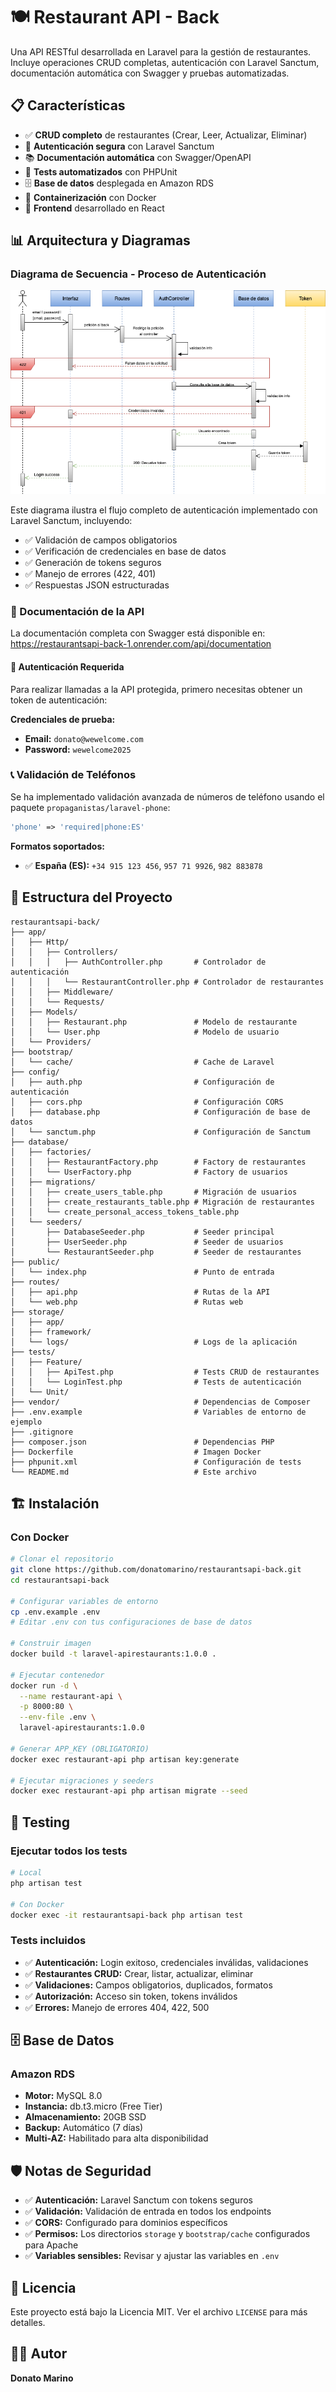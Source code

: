 # 🍽️ Restaurant API - Back

Una API RESTful desarrollada en Laravel para la gestión de restaurantes. Incluye operaciones CRUD completas, autenticación con Laravel Sanctum, documentación automática con Swagger y pruebas automatizadas.

## 📋 Características

- ✅ **CRUD completo** de restaurantes (Crear, Leer, Actualizar, Eliminar)
- 🔐 **Autenticación segura** con Laravel Sanctum
- 📚 **Documentación automática** con Swagger/OpenAPI
- 🧪 **Tests automatizados** con PHPUnit
- 🗄️ **Base de datos** desplegada en Amazon RDS
- 🐳 **Containerización** con Docker
- 🎨 **Frontend** desarrollado en React

## 📊 Arquitectura y Diagramas

### Diagrama de Secuencia - Proceso de Autenticación
![Diagrama de Login](./docs/diagrama_secuencia_login.png)

Este diagrama ilustra el flujo completo de autenticación implementado con Laravel Sanctum, incluyendo:

- ✅ Validación de campos obligatorios
- ✅ Verificación de credenciales en base de datos
- ✅ Generación de tokens seguros
- ✅ Manejo de errores (422, 401)
- ✅ Respuestas JSON estructuradas

### 📖 Documentación de la API
La documentación completa con Swagger está disponible en:
https://restaurantsapi-back-1.onrender.com/api/documentation

#### 🔐 Autenticación Requerida
Para realizar llamadas a la API protegida, primero necesitas obtener un token de autenticación:

**Credenciales de prueba:**
- **Email:** `donato@wewelcome.com`
- **Password:** `wewelcome2025`

### 📞 Validación de Teléfonos
Se ha implementado validación avanzada de números de teléfono usando el paquete `propaganistas/laravel-phone`:

```php
'phone' => 'required|phone:ES'
```

**Formatos soportados:**
- ✅ **España (ES):** `+34 915 123 456`, `957 71 9926`, `982 883878`

## 📁 Estructura del Proyecto

```
restaurantsapi-back/
├── app/
│   ├── Http/
│   │   ├── Controllers/
│   │   │   ├── AuthController.php       # Controlador de autenticación
│   │   │   └── RestaurantController.php # Controlador de restaurantes
│   │   ├── Middleware/
│   │   └── Requests/
│   ├── Models/
│   │   ├── Restaurant.php               # Modelo de restaurante
│   │   └── User.php                     # Modelo de usuario
│   └── Providers/
├── bootstrap/
│   └── cache/                           # Cache de Laravel
├── config/
│   ├── auth.php                         # Configuración de autenticación
│   ├── cors.php                         # Configuración CORS
│   ├── database.php                     # Configuración de base de datos
│   └── sanctum.php                      # Configuración de Sanctum
├── database/
│   ├── factories/
│   │   ├── RestaurantFactory.php        # Factory de restaurantes
│   │   └── UserFactory.php              # Factory de usuarios
│   ├── migrations/
│   │   ├── create_users_table.php       # Migración de usuarios
│   │   ├── create_restaurants_table.php # Migración de restaurantes
│   │   └── create_personal_access_tokens_table.php
│   └── seeders/
│       ├── DatabaseSeeder.php           # Seeder principal
│       ├── UserSeeder.php               # Seeder de usuarios
│       └── RestaurantSeeder.php         # Seeder de restaurantes
├── public/
│   └── index.php                        # Punto de entrada
├── routes/
│   ├── api.php                          # Rutas de la API
│   └── web.php                          # Rutas web
├── storage/
│   ├── app/
│   ├── framework/
│   └── logs/                            # Logs de la aplicación
├── tests/
│   ├── Feature/
│   │   ├── ApiTest.php                  # Tests CRUD de restaurantes
│   │   └── LoginTest.php                # Tests de autenticación
│   └── Unit/
├── vendor/                              # Dependencias de Composer
├── .env.example                         # Variables de entorno de ejemplo
├── .gitignore
├── composer.json                        # Dependencias PHP
├── Dockerfile                           # Imagen Docker
├── phpunit.xml                          # Configuración de tests
└── README.md                            # Este archivo
```

## 🏗️ Instalación

### Con Docker

```bash
# Clonar el repositorio
git clone https://github.com/donatomarino/restaurantsapi-back.git
cd restaurantsapi-back

# Configurar variables de entorno
cp .env.example .env
# Editar .env con tus configuraciones de base de datos

# Construir imagen
docker build -t laravel-apirestaurants:1.0.0 .

# Ejecutar contenedor
docker run -d \
  --name restaurant-api \
  -p 8000:80 \
  --env-file .env \
  laravel-apirestaurants:1.0.0

# Generar APP_KEY (OBLIGATORIO)
docker exec restaurant-api php artisan key:generate

# Ejecutar migraciones y seeders
docker exec restaurant-api php artisan migrate --seed
```

## 🧪 Testing

### Ejecutar todos los tests
```bash
# Local
php artisan test

# Con Docker
docker exec -it restaurantsapi-back php artisan test
```

### Tests incluidos
- ✅ **Autenticación:** Login exitoso, credenciales inválidas, validaciones
- ✅ **Restaurantes CRUD:** Crear, listar, actualizar, eliminar
- ✅ **Validaciones:** Campos obligatorios, duplicados, formatos
- ✅ **Autorización:** Acceso sin token, tokens inválidos
- ✅ **Errores:** Manejo de errores 404, 422, 500

## 🗄️ Base de Datos

### Amazon RDS
- **Motor:** MySQL 8.0
- **Instancia:** db.t3.micro (Free Tier)
- **Almacenamiento:** 20GB SSD
- **Backup:** Automático (7 días)
- **Multi-AZ:** Habilitado para alta disponibilidad

## 🛡️ Notas de Seguridad

- ✅ **Autenticación:** Laravel Sanctum con tokens seguros
- ✅ **Validación:** Validación de entrada en todos los endpoints
- ✅ **CORS:** Configurado para dominios específicos
- ✅ **Permisos:** Los directorios `storage` y `bootstrap/cache` configurados para Apache
- ✅ **Variables sensibles:** Revisar y ajustar las variables en `.env`

## 📝 Licencia

Este proyecto está bajo la Licencia MIT. Ver el archivo `LICENSE` para más detalles.

## 👨‍💻 Autor

**Donato Marino**






